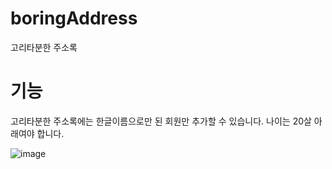 # boringAddress
고리타분한 주소록

# 기능
고리타분한 주소록에는 한글이름으로만 된 회원만 추가할 수 있습니다.
나이는 20살 아래여야 합니다.

![image](https://user-images.githubusercontent.com/49933934/179737653-3638f21c-d53d-4e80-a509-a228cc4d179e.png)
